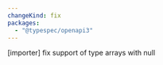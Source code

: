 ```yaml
---
changeKind: fix
packages:
  - "@typespec/openapi3"
---
```


[importer] fix support of type arrays with null